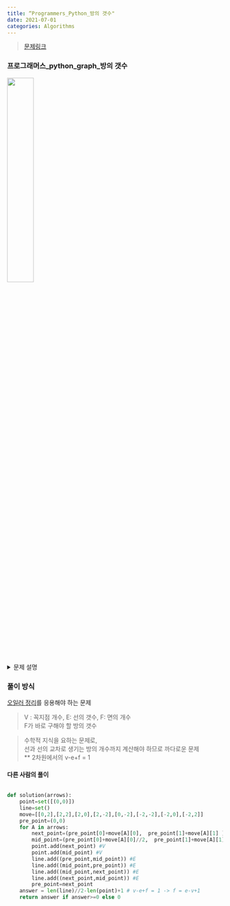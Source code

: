 ```yaml
---
title: “Programmers_Python_방의 갯수"
date: 2021-07-01
categories: Algorithms
---
```



> [문제링크](https://programmers.co.kr/learn/courses/30/lessons/49190)


### 프로그래머스_python_graph_방의 갯수

<img src="https://grepp-programmers.s3.amazonaws.com/files/ybm/ec8f232bf0/a47a6c2e-ec84-4bfb-9d4b-ff3ba589b42a.png" width="35%" height="35%">

<details>
    <summary>문제 설명</summary>
    
ex) 1일때는 오른쪽 위로 이동
그림을 그릴 때, 사방이 막히면 방하나로 샙니다. <br>
이동하는 방향이 담긴 배열 arrows가 매개변수로 주어질 때, 방의 갯수를 return <br>
- 제한사항
    
>배열 arrows의 크기는 1 이상 100,000 이하 입니다.<br>
>arrows의 원소는 0 이상 7 이하 입니다.<br>
>방은 다른 방으로 둘러 싸여질 수 있습니다.<br>
    
- 예시
    
<img src="https://grepp-programmers.s3.amazonaws.com/files/ybm/74fd8df438/22a1ee81-75a6-4220-bd15-6230e35e2931.png" width="35%" height="35%">
    
- (0,0) 부터 시작해서 6(왼쪽) 으로 3번 이동합니다. 
- 그 이후 주어진 arrows 를 따라 그립니다.
- 삼각형 (1), 큰 사각형(1), 평행사변형(1) = 3

    
</details>


### 풀이 방식
[오일러 정리](https://ko.wikipedia.org/wiki/오일러_다면체_정리)를 응용해야 하는 문제
>   V : 꼭지점 개수, E: 선의 갯수, F: 면의 개수<br>
>   F가 바로 구해야 할 방의 갯수<br>

>   수학적 지식을 요하는 문제로,<br>
>   선과 선의 교차로 생기는 방의 개수까지 계산해야 하므로 까다로운 문제<br>
>   ** 2차원에서의 v-e+f = 1

#### 다른 사람의 풀이

```python

def solution(arrows):
    point=set([(0,0)])
    line=set()
    move=[[0,2],[2,2],[2,0],[2,-2],[0,-2],[-2,-2],[-2,0],[-2,2]] 
    pre_point=(0,0)
    for A in arrows:
        next_point=(pre_point[0]+move[A][0],  pre_point[1]+move[A][1] )
        mid_point=(pre_point[0]+move[A][0]//2,  pre_point[1]+move[A][1]//2 ) # 교차 지점을 위해
        point.add(next_point) #V
        point.add(mid_point) #V
        line.add((pre_point,mid_point)) #E
        line.add((mid_point,pre_point)) #E
        line.add((mid_point,next_point)) #E
        line.add((next_point,mid_point)) #E
        pre_point=next_point
    answer = len(line)//2-len(point)+1 # v-e+f = 1 -> f = e-v+1
    return answer if answer>=0 else 0
```


